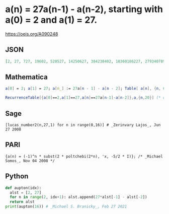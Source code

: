 # a\(n\) \= 27a\(n\-1\) \- a\(n\-2\), starting with a\(0\) \= 2 and a\(1\) \= 27\.
https://oeis.org/A090248
## JSON
```JSON
[2, 27, 727, 19602, 528527, 14250627, 384238402, 10360186227, 279340789727, 7531841136402, 203080369893127, 5475638145978027, 147639149571513602, 3980781400284889227, 107333458658120495527, 2894022602368968490002, 78031276805304028734527]
```
## Mathematica
```Mathematica
a[0] = 2; a[1] = 27; a[n_] := 27a[n - 1] - a[n - 2]; Table[ a[n], {n, 0, 15}] (* _Robert G. Wilson v_, Jan 30 2004 *)
```
```Mathematica
RecurrenceTable[{a[0]==2,a[1]==27,a[n]==27a[n-1]-a[n-2]},a,{n,20}] (* or *) LinearRecurrence[{27,-1},{2,27},20] (* _Harvey P. Dale_, Jan 03 2018 *)
```
## Sage
```Sage
[lucas_number2(n,27,1) for n in range(0,16)] # _Zerinvary Lajos_, Jun 27 2008
```
## PARI
```PARI
{a(n) = (-1)^n * subst(2 * poltchebi(2*n), 'x, -5/2 * I)}; /* _Michael Somos_, Nov 04 2008 */
```
## Python
```Python
def aupton(idx):
  alst = [2, 27]
  for n in range(2, idx+1): alst.append(27*alst[-1] - alst[-2])
  return alst
print(aupton(16)) # _Michael S. Branicky_, Feb 27 2021
```
